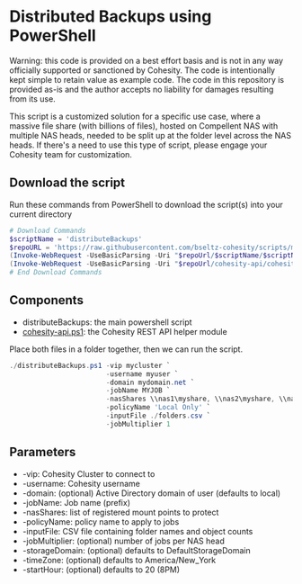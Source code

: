 # Distributed Backups using PowerShell

Warning: this code is provided on a best effort basis and is not in any way officially supported or sanctioned by Cohesity. The code is intentionally kept simple to retain value as example code. The code in this repository is provided as-is and the author accepts no liability for damages resulting from its use.

This script is a customized solution for a specific use case, where a massive file share (with billions of files), hosted on Compellent NAS with multiple NAS heads, needed to be split up at the folder level across the NAS heads. If there's a need to use this type of script, please engage your Cohesity team for customization.

## Download the script

Run these commands from PowerShell to download the script(s) into your current directory

```powershell
# Download Commands
$scriptName = 'distributeBackups'
$repoURL = 'https://raw.githubusercontent.com/bseltz-cohesity/scripts/master/powershell'
(Invoke-WebRequest -UseBasicParsing -Uri "$repoUrl/$scriptName/$scriptName.ps1").content | Out-File "$scriptName.ps1"; (Get-Content "$scriptName.ps1") | Set-Content "$scriptName.ps1"
(Invoke-WebRequest -UseBasicParsing -Uri "$repoUrl/cohesity-api/cohesity-api.ps1").content | Out-File cohesity-api.ps1; (Get-Content cohesity-api.ps1) | Set-Content cohesity-api.ps1
# End Download Commands
```

## Components

* distributeBackups: the main powershell script
* [cohesity-api.ps1](https://raw.githubusercontent.com/bseltz-cohesity/scripts/master/powershell/cohesity-api/cohesity-api.ps1): the Cohesity REST API helper module

Place both files in a folder together, then we can run the script.

```powershell
./distributeBackups.ps1 -vip mycluster `
                        -username myuser `
                        -domain mydomain.net `
                        -jobName MYJOB `
                        -nasShares \\nas1\myshare, \\nas2\myshare, \\nas3\myshare `
                        -policyName 'Local Only' `
                        -inputFile ./folders.csv `
                        -jobMultiplier 1
```

## Parameters

* -vip: Cohesity Cluster to connect to
* -username: Cohesity username
* -domain: (optional) Active Directory domain of user (defaults to local)
* -jobName: Job name (prefix)
* -nasShares: list of registered mount points to protect
* -policyName: policy name to apply to jobs
* -inputFile: CSV file containing folder names and object counts
* -jobMultiplier: (optional) number of jobs per NAS head
* -storageDomain: (optional) defaults to DefaultStorageDomain
* -timeZone: (optional) defaults to America/New_York
* -startHour: (optional) defaults to 20 (8PM)

